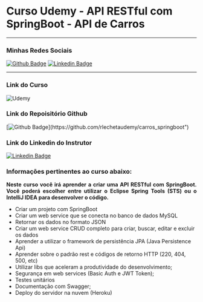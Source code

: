# Curso Udemy - API RESTful com SpringBoot - API de Carros

<hr/>

<h3> Minhas Redes Sociais </h3>

[![Github Badge](https://img.shields.io/badge/-Github-000?style=flat-square&logo=Github&logoColor=white&link=https://github.com/karasurage?tab=repositories)](https://github.com/karasurage?tab=repositories)
[![Linkedin Badge](https://img.shields.io/badge/-LinkedIn-blue?style=flat-square&logo=Linkedin&logoColor=white&link=https://www.linkedin.com/in/nicholas-mateus-veloso/)](https://www.linkedin.com/in/nicholas-mateus-veloso/)

<hr/>

<h3>Link do Curso</h3>
<img href="https://www.udemy.com/share/101zkG2@Pm5gVFleT1AMc0ZEOGJOfg==/" alt="Udemy" src="https://img.shields.io/badge/Udemy-%23EA5252.svg?style=for-the-badge&logo=Udemy&logoColor=white"/>

<h3>Link do Repoisitório Github</h3>

[![Github Badge](https://img.shields.io/badge/-Github-000?style=flat-square&logo=Github&logoColor=white&link=https://github.com/rlechetaudemy/carros_springboot")](https://github.com/rlechetaudemy/carros_springboot")

<h3>Link do Linkedin do Instrutor</h3>

[![Linkedin Badge](https://img.shields.io/badge/-LinkedIn-blue?style=flat-square&logo=Linkedin&logoColor=white&link=https://www.linkedin.com/in/ricardo-lecheta-816b0a35/)](https://www.linkedin.com/in/ricardo-lecheta-816b0a35/)


<h3>
   Informações pertinentes ao curso abaixo:
</h3>

<p align="justify">
<strong>Neste curso você irá aprender a criar uma API RESTful com SpringBoot. Você poderá escolher entre utilizar o Eclipse
Spring Tools (STS) ou o IntelliJ IDEA para desenvolver o código.</strong>
</p>

- Criar um projeto com SpringBoot
- Criar um web service que se conecta no banco de dados MySQL
- Retornar os dados no formato JSON
- Criar um web service CRUD completo para criar, buscar, editar e excluir os dados
- Aprender a utilizar o framework de persistência JPA (Java Persistence Api)
- Aprender sobre o padrão rest e códigos de retorno HTTP (220, 404, 500, etc)
- Utilizar libs que aceleram a produtividade do desenvolvimento;
- Segurança em web services (Basic Auth e JWT Token);
- Testes unitários
- Documentação com Swagger;
- Deploy do servidor na nuvem (Heroku)